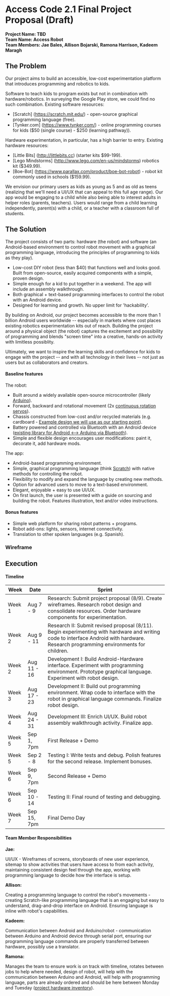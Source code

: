 # Access Code 2.1 Final Project Proposal (Draft)

**Project Name: TBD**  
**Team Name: Access Robot**  
**Team Members: Jae Bales, Allison Bojarski, Ramona Harrison, Kadeem Maragh**  

## The Problem 

Our project aims to build an accessible, low-cost experimentation platform that introduces programming and robotics to kids.

Software to teach kids to program exists but not in combination with hardware/robotics. In surveying the Google Play store, we could find no such combination. Existing software resources:

* [Scratch] (https://scratch.mit.edu/) - open-source graphical programming language (free).
* [Tynker.com] (https://www.tynker.com/) - online programming courses for kids ($50 (single course) - $250 (learning pathway)).

Hardware experimentation, in particular, has a high barrier to entry. Existing hardware resources:

* [Little Bits] (http://littlebits.cc) (starter kits $99-199). 
* [Lego Mindstorms] (http://www.lego.com/en-us/mindstorms) robotics kit ($349.99).
* [Boe-Bot] (https://www.parallax.com/product/boe-bot-robot) - robot kit commonly used in schools ($159.99).

We envision our primary users as kids as young as 5 and as old as teens (realizing that we'll need a UI/UX that can appeal to this full age range). Our app would be engaging to a child while also being able to interest adults in helper roles (parents, teachers). Users would range from a child learning independently, parent(s) with a child, or a teacher with a classroom full of students.

## The Solution 

The project consists of two parts: hardware (the robot) and software (an Android-based environment to control robot movement with a graphical programming language, introducing the principles of programming to kids as they play).

 * Low-cost DIY robot (less than $40) that functions well and looks good. Built from open-source, easily acquired components with a simple, proven design.
 * Simple enough for a kid to put together in a weekend. The app will include an assembly walkthrough.
 * Both graphical + text-based programming interfaces to control the robot with an Android device. 
 * Designed for learning and growth. No upper limit for 'hackability'.

By building on Android, our project becomes accessible to the more than 1 billion Android users worldwide -- especially in markets where cost places existing robotics experimentation kits out of reach. Building the project around a physical object (the robot) captures the excitement and possibility of programming and blends "screen time" into a creative, hands-on activity with limitless possiblity.

Ultimately, we want to inspire the learning skills and confidence for kids to engage with the project -- and with all technology in their lives -- not just as users but as collaborators and creators.

#### Baseline features

The robot:
 * Built around a widely available open-source microcontroller (likely [Arduino](https://www.arduino.cc/)).
 * Forward, backward and rotational movement (2x [continuous rotation servos](https://learn.adafruit.com/adafruit-motor-selection-guide/continuous-rotation-servos)).
 * Chassis constructed from low-cost and/or recycled materials (e.g. cardboard - [Example design we will use as our starting point](http://www.foxytronics.com/learn/robots/how-to-make-your-first-arduino-robot/parts)).
 * Battery powered and controlled via Bluetooth with an Android device ([existing library for Android <--> Arduino via Bluetooth](https://github.com/aron-bordin/Android-with-Arduino-Bluetooth)).
 * Simple and flexible design encourages user modifications: paint it, decorate it, add hardware mods.
 
The app:
 * Android-based programming environment.
 * Simple, graphical programming language (think [Scratch](https://scratch.mit.edu/)) with native methods for controlling the robot.
 * Flexibility to modify and expand the language by creating new methods.
 * Option for advanced users to move to a text-based environment.
 * Elegant, enjoyable + easy to use UI/UX.
 * On first launch, the user is presented with a guide on sourcing and building the robot. Features illustration, text and/or video instructions.

#### Bonus features

 * Simple web platform for sharing robot patterns + programs.
 * Robot add-ons: lights, sensors, internet connectivity.
 * Translation to other spoken languages (e.g. Spanish).

### Wireframe

## Execution

#### Timeline

| Week | Date | Sprint | 
|----|----|---|
| Week 1 | Aug 7 - 9 | Research: Submit project proposal (8/9). Create wireframes. Research robot design and consolidate resources. Order hardware components for experimentation. |
| Week 2 | Aug 9 - 11 | Research II: Submit revised proposal (8/11). Begin experimenting with hardware and writing code to interface Android with hardware. Research programming environments for children. |
| Week 2 | Aug 11 - 16 | Development I: Build Android-Hardware interface. Experiment with programming environment. Prototype graphical language. Experiment with robot design.|
| Week 3 | Aug 17 - 23 | Development II: Build out programming environment. Wrap code to interface with the robot in graphical language commands. Finalize robot design. |
| Week 4 | Aug 24 - 31 | Development III: Enrich UI/UX. Build robot assembly walkthrough activity. Finalize app. |
| Week 5 | Sep 1, 7pm | First Release + Demo |
| Week 5 | Sep 2 - 8 | Testing I: Write tests and debug. Polish features for the second release. Implement bonuses. |
| Week 6 | Sep 9, 7pm | Second Release + Demo |
| Week 6 | Sep 10 - 14 | Testing II: Final round of testing and debugging. |
| Week 7 | Sep 15, 7pm | Final Demo Day |

#### Team Member Responsibilities

**Jae:**

UI/UX - Wireframes of screens, storyboards of new user experience, sitemap to show activities that users have access to from each activity, maintaining consistent design feel through the app, working with programming language to decide how the interface is setup.

**Allison:**

Creating a programming language to control the robot's movements - creating Scratch-like programming language that is an engaging but easy to understand, drag-and-drop interface on Android. Ensuring language is inline with robot's capabilities.

**Kadeem:**

Communication between Android and Arduino/robot - communication between Arduino and Android device through serial port, ensuring our programming language commands are properly transferred between hardware, possibly use a translator.

**Ramona:**

Manages the team to ensure work is on track with timeline, rotates between jobs to help where needed, design of robot, will help with the communication between Arduino and Android, will help with programming language, parts are already ordered and should be here between Monday and Tuesday ([project hardware inventory](https://github.com/jaellysbales/access-robot/blob/master/hardware-list.md)).
